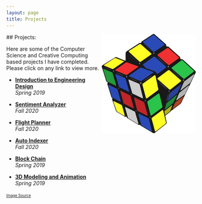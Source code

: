 ```yaml
---
layout: page
title: Projects
---
```

<img align="right" src="/assets/rubik.jpeg" style="width:250px;"/>
## Projects:

Here are some of the Computer Science and Creative Computing based projects I have completed. Please click on any link to view more.

* [**Introduction to Engineering Design**]({{site.baseurl}}/knw/) <br>
    *Spring 2019*

* [**Sentiment Analyzer**]({{site.baseurl}}/sentimentAnalysis/) <br>
    *Fall 2020*

* [**Flight Planner**]({{site.baseurl}}/flightPlan/) <br>
    *Fall 2020*    

* [**Auto Indexer**]({{site.baseurl}}/autoIndex/) <br>
   *Fall 2020*

* [**Block Chain**]({{site.baseurl}}/blockChainNetwork/) <br>
    *Spring 2019*

* [**3D Modeling and Animation**]({{site.baseurl}}/Modeling_and_Animation/) <br> *Spring 2019*

<!--

[*About this website*]({{site.baseurl}}/aboutThisWebsite/) <br>

-->

<font size="1"><a href="https://www.indiamart.com/proddetail/rubiks-cube-training-services-21285889797.html">Image Source</a></font>